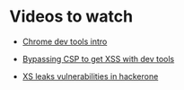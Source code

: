 # Videos to watch 

- [ Chrome dev tools intro ](https://youtu.be/5mUUBkxayQ4)

- [ Bypassing CSP to get XSS with dev tools ](https://youtu.be/IhPsBMBDFcg)

- [ XS leaks vulnerabilities in hackerone ](https://youtu.be/4CNEgTDXI-U)
